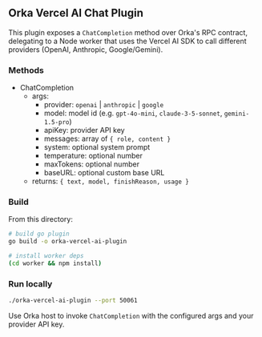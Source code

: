 ## Orka Vercel AI Chat Plugin

This plugin exposes a `ChatCompletion` method over Orka's RPC contract, delegating to a Node worker that uses the Vercel AI SDK to call different providers (OpenAI, Anthropic, Google/Gemini).

### Methods

- ChatCompletion
  - args:
    - provider: `openai` | `anthropic` | `google`
    - model: model id (e.g. `gpt-4o-mini`, `claude-3-5-sonnet`, `gemini-1.5-pro`)
    - apiKey: provider API key
    - messages: array of `{ role, content }`
    - system: optional system prompt
    - temperature: optional number
    - maxTokens: optional number
    - baseURL: optional custom base URL
  - returns: `{ text, model, finishReason, usage }`

### Build

From this directory:

```bash
# build go plugin
go build -o orka-vercel-ai-plugin

# install worker deps
(cd worker && npm install)
```

### Run locally

```bash
./orka-vercel-ai-plugin --port 50061
```

Use Orka host to invoke `ChatCompletion` with the configured args and your provider API key.